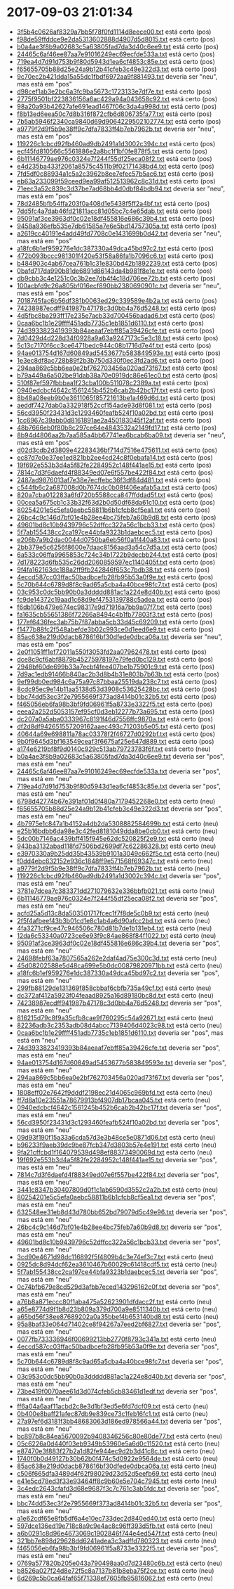 # 2017-09-03 21:01:34 
- <a href="https://github.com/jordaos/Analyzing-Hadoop-feelings/tree/master/raw-data/2_release_hadoop_classified_manual/pos/3f5b4c0626af8329a7bb5f78f0fd1114d8eece00.txt">3f5b4c0626af8329a7bb5f78f0fd1114d8eece00.txt</a> está certo (pos)
- <a href="https://github.com/jordaos/Analyzing-Hadoop-feelings/tree/master/raw-data/2_release_hadoop_classified_manual/pos/f98de59ffddce9e2da5313602888d4907d5d8015.txt">f98de59ffddce9e2da5313602888d4907d5d8015.txt</a> está certo (pos)
- <a href="https://github.com/jordaos/Analyzing-Hadoop-feelings/tree/master/raw-data/2_release_hadoop_classified_manual/pos/b0a4ae3f8b9a02683c5a63805fad7da3d40c6ee9.txt">b0a4ae3f8b9a02683c5a63805fad7da3d40c6ee9.txt</a> está certo (pos)
- <a href="https://github.com/jordaos/Analyzing-Hadoop-feelings/tree/master/raw-data/2_release_hadoop_classified_manual/pos/24465c6af46ee87aa7e91016249ec69ecfde533a.txt">24465c6af46ee87aa7e91016249ec69ecfde533a.txt</a> está certo (pos)
- <a href="https://github.com/jordaos/Analyzing-Hadoop-feelings/tree/master/raw-data/2_release_hadoop_classified_manual/pos/719ea4d7d91d753b9f80d5943d1ea6cf4853c85e.txt">719ea4d7d91d753b9f80d5943d1ea6cf4853c85e.txt</a> está certo (pos)
- <a href="https://github.com/jordaos/Analyzing-Hadoop-feelings/tree/master/raw-data/2_release_hadoop_classified_manual/pos/f65655705b88d25e24a9b12b41cfeb3c49e322d3.txt">f65655705b88d25e24a9b12b41cfeb3c49e322d3.txt</a> está certo (pos)
- <a href="https://github.com/jordaos/Analyzing-Hadoop-feelings/tree/master/raw-data/2_release_hadoop_classified_manual/neu/9c70ec2b421dda15a55dc1fbdf6972aa9f881493.txt">9c70ec2b421dda15a55dc1fbdf6972aa9f881493.txt</a> deveria ser "neu", mas está em "pos" 
- <a href="https://github.com/jordaos/Analyzing-Hadoop-feelings/tree/master/raw-data/2_release_hadoop_classified_manual/pos/d98cef1ab3e2bc6a3fc9ba5673c1723133e7df7e.txt">d98cef1ab3e2bc6a3fc9ba5673c1723133e7df7e.txt</a> está certo (pos)
- <a href="https://github.com/jordaos/Analyzing-Hadoop-feelings/tree/master/raw-data/2_release_hadoop_classified_manual/pos/2775f9501bf223836156a6ac429a94a043658c92.txt">2775f9501bf223836156a6ac429a94a043658c92.txt</a> está certo (pos)
- <a href="https://github.com/jordaos/Analyzing-Hadoop-feelings/tree/master/raw-data/2_release_hadoop_classified_manual/pos/98a20a93b42627afe691ead1467f06c3da4a998d.txt">98a20a93b42627afe691ead1467f06c3da4a998d.txt</a> está certo (pos)
- <a href="https://github.com/jordaos/Analyzing-Hadoop-feelings/tree/master/raw-data/2_release_hadoop_classified_manual/pos/f8b13ed6eea50c7d8b316f872cfb6d806735fa77.txt">f8b13ed6eea50c7d8b316f872cfb6d806735fa77.txt</a> está certo (pos)
- <a href="https://github.com/jordaos/Analyzing-Hadoop-feelings/tree/master/raw-data/2_release_hadoop_classified_manual/pos/7b5ab5946f2340ca9840d69d9064229502102774.txt">7b5ab5946f2340ca9840d69d9064229502102774.txt</a> está certo (pos)
- <a href="https://github.com/jordaos/Analyzing-Hadoop-feelings/tree/master/raw-data/2_release_hadoop_classified_manual/neu/a9779f2d9f5b9e38ff9c7dfa7833ff4b7eb7962b.txt">a9779f2d9f5b9e38ff9c7dfa7833ff4b7eb7962b.txt</a> deveria ser "neu", mas está em "pos" 
- <a href="https://github.com/jordaos/Analyzing-Hadoop-feelings/tree/master/raw-data/2_release_hadoop_classified_manual/pos/119226c1cbcd92fb460ad9db2491a1d3002c394c.txt">119226c1cbcd92fb460ad9db2491a1d3002c394c.txt</a> está certo (pos)
- <a href="https://github.com/jordaos/Analyzing-Hadoop-feelings/tree/master/raw-data/2_release_hadoop_classified_manual/pos/ecf45fd810566c5561886e2a8bc1f1bf0fe878f5.txt">ecf45fd810566c5561886e2a8bc1f1bf0fe878f5.txt</a> está certo (pos)
- <a href="https://github.com/jordaos/Analyzing-Hadoop-feelings/tree/master/raw-data/2_release_hadoop_classified_manual/pos/6b11146779ae976c0324e7f244f55df25eca08f2.txt">6b11146779ae976c0324e7f244f55df25eca08f2.txt</a> está certo (pos)
- <a href="https://github.com/jordaos/Analyzing-Hadoop-feelings/tree/master/raw-data/2_release_hadoop_classified_manual/pos/e4d235ba433f2061a8575c4511b9f02171438bd4.txt">e4d235ba433f2061a8575c4511b9f02171438bd4.txt</a> está certo (pos)
- <a href="https://github.com/jordaos/Analyzing-Hadoop-feelings/tree/master/raw-data/2_release_hadoop_classified_manual/pos/7fd5df0c88934a1c5a2c3962b8ee7efec57b5ac6.txt">7fd5df0c88934a1c5a2c3962b8ee7efec57b5ac6.txt</a> está certo (pos)
- <a href="https://github.com/jordaos/Analyzing-Hadoop-feelings/tree/master/raw-data/2_release_hadoop_classified_manual/pos/eb63a233099f59ceed9ea99af512513962c8c31d.txt">eb63a233099f59ceed9ea99af512513962c8c31d.txt</a> está certo (pos)
- <a href="https://github.com/jordaos/Analyzing-Hadoop-feelings/tree/master/raw-data/2_release_hadoop_classified_manual/neu/71eec3a52c839c3d37be7ad68bb4d0dbf84bdb94.txt">71eec3a52c839c3d37be7ad68bb4d0dbf84bdb94.txt</a> deveria ser "neu", mas está em "pos" 
- <a href="https://github.com/jordaos/Analyzing-Hadoop-feelings/tree/master/raw-data/2_release_hadoop_classified_manual/pos/78d2485bfb54ffa203f0a408d1e5438f5ff2a4bf.txt">78d2485bfb54ffa203f0a408d1e5438f5ff2a4bf.txt</a> está certo (pos)
- <a href="https://github.com/jordaos/Analyzing-Hadoop-feelings/tree/master/raw-data/2_release_hadoop_classified_manual/pos/7dd5fc4a7dab46fd21811acc81d05bc7c4e65dab.txt">7dd5fc4a7dab46fd21811acc81d05bc7c4e65dab.txt</a> está certo (pos)
- <a href="https://github.com/jordaos/Analyzing-Hadoop-feelings/tree/master/raw-data/2_release_hadoop_classified_manual/pos/95091af3ce3963df0c02e18df455816e686c39b4.txt">95091af3ce3963df0c02e18df455816e686c39b4.txt</a> está certo (pos)
- <a href="https://github.com/jordaos/Analyzing-Hadoop-feelings/tree/master/raw-data/2_release_hadoop_classified_manual/pos/9458a936efb535e7db61585a7e6e5bd14757305a.txt">9458a936efb535e7db61585a7e6e5bd14757305a.txt</a> está certo (pos)
- <a href="https://github.com/jordaos/Analyzing-Hadoop-feelings/tree/master/raw-data/2_release_hadoop_classified_manual/neu/a2619cc40191e4add49fd7708c0e1431699b0d42.txt">a2619cc40191e4add49fd7708c0e1431699b0d42.txt</a> deveria ser "neu", mas está em "pos" 
- <a href="https://github.com/jordaos/Analyzing-Hadoop-feelings/tree/master/raw-data/2_release_hadoop_classified_manual/pos/a18fc6b1ef959276e1dc387330a49dca45bd97c2.txt">a18fc6b1ef959276e1dc387330a49dca45bd97c2.txt</a> está certo (pos)
- <a href="https://github.com/jordaos/Analyzing-Hadoop-feelings/tree/master/raw-data/2_release_hadoop_classified_manual/pos/472b093bccc981301f420e53f58a86fa1b7096c6.txt">472b093bccc981301f420e53f58a86fa1b7096c6.txt</a> está certo (pos)
- <a href="https://github.com/jordaos/Analyzing-Hadoop-feelings/tree/master/raw-data/2_release_hadoop_classified_manual/pos/b484903c4ab67cea761b1c31e830bd42b1892239.txt">b484903c4ab67cea761b1c31e830bd42b1892239.txt</a> está certo (pos)
- <a href="https://github.com/jordaos/Analyzing-Hadoop-feelings/tree/master/raw-data/2_release_hadoop_classified_manual/pos/0bafd717da990b81de6891d86143da4b981f8e1e.txt">0bafd717da990b81de6891d86143da4b981f8e1e.txt</a> está certo (pos)
- <a href="https://github.com/jordaos/Analyzing-Hadoop-feelings/tree/master/raw-data/2_release_hadoop_classified_manual/pos/db9cbb3c4e1251c0c3b2ee7db4f4c18d706ee72b.txt">db9cbb3c4e1251c0c3b2ee7db4f4c18d706ee72b.txt</a> está certo (pos)
- <a href="https://github.com/jordaos/Analyzing-Hadoop-feelings/tree/master/raw-data/2_release_hadoop_classified_manual/neu/100acbfd9c26a805bf016ecf890bb2380690901c.txt">100acbfd9c26a805bf016ecf890bb2380690901c.txt</a> deveria ser "neu", mas está em "pos" 
- <a href="https://github.com/jordaos/Analyzing-Hadoop-feelings/tree/master/raw-data/2_release_hadoop_classified_manual/pos/7018745fac6b56df381b0063ed29c339589e4b2a.txt">7018745fac6b56df381b0063ed29c339589e4b2a.txt</a> está certo (pos)
- <a href="https://github.com/jordaos/Analyzing-Hadoop-feelings/tree/master/raw-data/2_release_hadoop_classified_manual/pos/74238987ecdff941987b47178c3d0bb4a76d5248.txt">74238987ecdff941987b47178c3d0bb4a76d5248.txt</a> está certo (pos)
- <a href="https://github.com/jordaos/Analyzing-Hadoop-feelings/tree/master/raw-data/2_release_hadoop_classified_manual/pos/4d5fbc8ba293ff17e235e7acb33d700456badad6.txt">4d5fbc8ba293ff17e235e7acb33d700456badad6.txt</a> está certo (pos)
- <a href="https://github.com/jordaos/Analyzing-Hadoop-feelings/tree/master/raw-data/2_release_hadoop_classified_manual/pos/0caa6bc1b1e29ffff451adb7735c1eb1851d6110.txt">0caa6bc1b1e29ffff451adb7735c1eb1851d6110.txt</a> está certo (pos)
- <a href="https://github.com/jordaos/Analyzing-Hadoop-feelings/tree/master/raw-data/2_release_hadoop_classified_manual/pos/74d3933823419393b84aeaaf7ebff85a39426cfe.txt">74d3933823419393b84aeaaf7ebff85a39426cfe.txt</a> está certo (pos)
- <a href="https://github.com/jordaos/Analyzing-Hadoop-feelings/tree/master/raw-data/2_release_hadoop_classified_manual/pos/7d0429d4d228d34f0928a9a63a9247173c5e3c18.txt">7d0429d4d228d34f0928a9a63a9247173c5e3c18.txt</a> está certo (pos)
- <a href="https://github.com/jordaos/Analyzing-Hadoop-feelings/tree/master/raw-data/2_release_hadoop_classified_manual/pos/5c13c7170f6cc3ce6471bedc944c08b1716d7e4f.txt">5c13c7170f6cc3ce6471bedc944c08b1716d7e4f.txt</a> está certo (pos)
- <a href="https://github.com/jordaos/Analyzing-Hadoop-feelings/tree/master/raw-data/2_release_hadoop_classified_manual/pos/94ae013754d167d60849ad5453677b583849593e.txt">94ae013754d167d60849ad5453677b583849593e.txt</a> está certo (pos)
- <a href="https://github.com/jordaos/Analyzing-Hadoop-feelings/tree/master/raw-data/2_release_hadoop_classified_manual/pos/1e3ec8df8ac728b89f2b3b750d330f0ec3fd2ad6.txt">1e3ec8df8ac728b89f2b3b750d330f0ec3fd2ad6.txt</a> está certo (pos)
- <a href="https://github.com/jordaos/Analyzing-Hadoop-feelings/tree/master/raw-data/2_release_hadoop_classified_manual/pos/294aa869c5bb6ea0e2bf762703456a020ad73f67.txt">294aa869c5bb6ea0e2bf762703456a020ad73f67.txt</a> está certo (pos)
- <a href="https://github.com/jordaos/Analyzing-Hadoop-feelings/tree/master/raw-data/2_release_hadoop_classified_manual/pos/b79a449a6a502be91dab38a70e0919dc86e61ec0.txt">b79a449a6a502be91dab38a70e0919dc86e61ec0.txt</a> está certo (pos)
- <a href="https://github.com/jordaos/Analyzing-Hadoop-feelings/tree/master/raw-data/2_release_hadoop_classified_manual/pos/510f87ef597fbbbaa1f23cba100b511078c2389a.txt">510f87ef597fbbbaa1f23cba100b511078c2389a.txt</a> está certo (pos)
- <a href="https://github.com/jordaos/Analyzing-Hadoop-feelings/tree/master/raw-data/2_release_hadoop_classified_manual/pos/0940edcbcf4642c1561245b452b6cab2b42bc17f.txt">0940edcbcf4642c1561245b452b6cab2b42bc17f.txt</a> está certo (pos)
- <a href="https://github.com/jordaos/Analyzing-Hadoop-feelings/tree/master/raw-data/2_release_hadoop_classified_manual/pos/8b48a08eeb9b0e3611065f85721613be1a469d6d.txt">8b48a08eeb9b0e3611065f85721613be1a469d6d.txt</a> está certo (pos)
- <a href="https://github.com/jordaos/Analyzing-Hadoop-feelings/tree/master/raw-data/2_release_hadoop_classified_manual/pos/aeddf7427dab0a332918f52ccf154ade93d8f081.txt">aeddf7427dab0a332918f52ccf154ade93d8f081.txt</a> está certo (pos)
- <a href="https://github.com/jordaos/Analyzing-Hadoop-feelings/tree/master/raw-data/2_release_hadoop_classified_manual/pos/56cd3950f23431d3c1293460feafb524f10a02bd.txt">56cd3950f23431d3c1293460feafb524f10a02bd.txt</a> está certo (pos)
- <a href="https://github.com/jordaos/Analyzing-Hadoop-feelings/tree/master/raw-data/2_release_hadoop_classified_manual/pos/1cc6967c39abb0d8161891ae2a450183045f12af.txt">1cc6967c39abb0d8161891ae2a450183045f12af.txt</a> está certo (pos)
- <a href="https://github.com/jordaos/Analyzing-Hadoop-feelings/tree/master/raw-data/2_release_hadoop_classified_manual/pos/48b7666eb0f80b8c297ce64e4843532a2149fd17.txt">48b7666eb0f80b8c297ce64e4843532a2149fd17.txt</a> está certo (pos)
- <a href="https://github.com/jordaos/Analyzing-Hadoop-feelings/tree/master/raw-data/2_release_hadoop_classified_manual/neu/8b94d4806aa2b7aa585a4bb67741ea6bcab6ba09.txt">8b94d4806aa2b7aa585a4bb67741ea6bcab6ba09.txt</a> deveria ser "neu", mas está em "pos" 
- <a href="https://github.com/jordaos/Analyzing-Hadoop-feelings/tree/master/raw-data/2_release_hadoop_classified_manual/pos/d02d3cdb2d3809e42283436bf714d7516e475611.txt">d02d3cdb2d3809e42283436bf714d7516e475611.txt</a> está certo (pos)
- <a href="https://github.com/jordaos/Analyzing-Hadoop-feelings/tree/master/raw-data/2_release_hadoop_classified_manual/pos/ec87d7e0e37ee1ed821bb2ee4cd24c8f0ebafa14.txt">ec87d7e0e37ee1ed821bb2ee4cd24c8f0ebafa14.txt</a> está certo (pos)
- <a href="https://github.com/jordaos/Analyzing-Hadoop-feelings/tree/master/raw-data/2_release_hadoop_classified_manual/pos/19f692e553b3d4a5f82fe2284952c148f441ae15.txt">19f692e553b3d4a5f82fe2284952c148f441ae15.txt</a> está certo (pos)
- <a href="https://github.com/jordaos/Analyzing-Hadoop-feelings/tree/master/raw-data/2_release_hadoop_classified_manual/pos/7814c7d3f6daefd4f88349ed07e6f557be422f84.txt">7814c7d3f6daefd4f88349ed07e6f557be422f84.txt</a> está certo (pos)
- <a href="https://github.com/jordaos/Analyzing-Hadoop-feelings/tree/master/raw-data/2_release_hadoop_classified_manual/pos/2487ad9876013af7e38e7ecffebc36f3df84d481.txt">2487ad9876013af7e38e7ecffebc36f3df84d481.txt</a> está certo (pos)
- <a href="https://github.com/jordaos/Analyzing-Hadoop-feelings/tree/master/raw-data/2_release_hadoop_classified_manual/pos/c544fb6c2a687008d0b7674dc0b08f406eafab5a.txt">c544fb6c2a687008d0b7674dc0b08f406eafab5a.txt</a> está certo (pos)
- <a href="https://github.com/jordaos/Analyzing-Hadoop-feelings/tree/master/raw-data/2_release_hadoop_classified_manual/pos/820a7cba012283a6fd720b5588cca847ffddad5f.txt">820a7cba012283a6fd720b5588cca847ffddad5f.txt</a> está certo (pos)
- <a href="https://github.com/jordaos/Analyzing-Hadoop-feelings/tree/master/raw-data/2_release_hadoop_classified_manual/pos/00cea5a675cb1c33b32f63d2b0d50df68da61c10.txt">00cea5a675cb1c33b32f63d2b0d50df68da61c10.txt</a> está certo (pos)
- <a href="https://github.com/jordaos/Analyzing-Hadoop-feelings/tree/master/raw-data/2_release_hadoop_classified_manual/pos/80254201e5c5efa0aebc58811b6b1cfcb8cf5ea1.txt">80254201e5c5efa0aebc58811b6b1cfcb8cf5ea1.txt</a> está certo (pos)
- <a href="https://github.com/jordaos/Analyzing-Hadoop-feelings/tree/master/raw-data/2_release_hadoop_classified_manual/pos/26bc4c9c146d7bf01e4b28ee4bc75feb7a60b9d8.txt">26bc4c9c146d7bf01e4b28ee4bc75feb7a60b9d8.txt</a> está certo (pos)
- <a href="https://github.com/jordaos/Analyzing-Hadoop-feelings/tree/master/raw-data/2_release_hadoop_classified_manual/pos/49601bd8c10b9439796c52dffcc322a56c1bcb33.txt">49601bd8c10b9439796c52dffcc322a56c1bcb33.txt</a> está certo (pos)
- <a href="https://github.com/jordaos/Analyzing-Hadoop-feelings/tree/master/raw-data/2_release_hadoop_classified_manual/pos/5f7ab155438cc2ca197ce44bfa9323b1daebcec5.txt">5f7ab155438cc2ca197ce44bfa9323b1daebcec5.txt</a> está certo (pos)
- <a href="https://github.com/jordaos/Analyzing-Hadoop-feelings/tree/master/raw-data/2_release_hadoop_classified_manual/pos/e206b7a9b2dac0044d0750ba6eb56f0a1f440a83.txt">e206b7a9b2dac0044d0750ba6eb56f0a1f440a83.txt</a> está certo (pos)
- <a href="https://github.com/jordaos/Analyzing-Hadoop-feelings/tree/master/raw-data/2_release_hadoop_classified_manual/pos/2bb379e5c6256f8600e7daac8156aad3a54c7d5a.txt">2bb379e5c6256f8600e7daac8156aad3a54c7d5a.txt</a> está certo (pos)
- <a href="https://github.com/jordaos/Analyzing-Hadoop-feelings/tree/master/raw-data/2_release_hadoop_classified_manual/pos/6a533c06ffa9965853c724c34b1722b9decbb244.txt">6a533c06ffa9965853c724c34b1722b9decbb244.txt</a> está certo (pos)
- <a href="https://github.com/jordaos/Analyzing-Hadoop-feelings/tree/master/raw-data/2_release_hadoop_classified_manual/pos/7d178223d6fb535c26dd2060859597ec1140405f.txt">7d178223d6fb535c26dd2060859597ec1140405f.txt</a> está certo (pos)
- <a href="https://github.com/jordaos/Analyzing-Hadoop-feelings/tree/master/raw-data/2_release_hadoop_classified_manual/pos/9f4fa162163dc188a2ff9fb242846f653c7bdb38.txt">9f4fa162163dc188a2ff9fb242846f653c7bdb38.txt</a> está certo (pos)
- <a href="https://github.com/jordaos/Analyzing-Hadoop-feelings/tree/master/raw-data/2_release_hadoop_classified_manual/pos/4eccd587cc03ffac50badbcefb28fb95b53a0f9e.txt">4eccd587cc03ffac50badbcefb28fb95b53a0f9e.txt</a> está certo (pos)
- <a href="https://github.com/jordaos/Analyzing-Hadoop-feelings/tree/master/raw-data/2_release_hadoop_classified_manual/pos/5c70b644c6789d8f8c9ad65a5cba4a40bce98fc7.txt">5c70b644c6789d8f8c9ad65a5cba4a40bce98fc7.txt</a> está certo (pos)
- <a href="https://github.com/jordaos/Analyzing-Hadoop-feelings/tree/master/raw-data/2_release_hadoop_classified_manual/pos/03c953c0dc5bb90b0a3ddddd881ac1a224e8d40b.txt">03c953c0dc5bb90b0a3ddddd881ac1a224e8d40b.txt</a> está certo (pos)
- <a href="https://github.com/jordaos/Analyzing-Hadoop-feelings/tree/master/raw-data/2_release_hadoop_classified_manual/pos/fc9de14372c19aad1c68d9ef4753139788c5adea.txt">fc9de14372c19aad1c68d9ef4753139788c5adea.txt</a> está certo (pos)
- <a href="https://github.com/jordaos/Analyzing-Hadoop-feelings/tree/master/raw-data/2_release_hadoop_classified_manual/pos/f6db106b479e674ec98317e9d71916a7bb9a07f7.txt">f6db106b479e674ec98317e9d71916a7bb9a07f7.txt</a> está certo (pos)
- <a href="https://github.com/jordaos/Analyzing-Hadoop-feelings/tree/master/raw-data/2_release_hadoop_classified_manual/pos/fa1635cb55651386f72266a8494c4b1fb77803f3.txt">fa1635cb55651386f72266a8494c4b1fb77803f3.txt</a> está certo (pos)
- <a href="https://github.com/jordaos/Analyzing-Hadoop-feelings/tree/master/raw-data/2_release_hadoop_classified_manual/pos/177ef6436fec3ab75b7f87abba5cb33d45c69209.txt">177ef6436fec3ab75b7f87abba5cb33d45c69209.txt</a> está certo (pos)
- <a href="https://github.com/jordaos/Analyzing-Hadoop-feelings/tree/master/raw-data/2_release_hadoop_classified_manual/pos/f1477b88fc2f548abefde3b02c993ce0d1eed6e9.txt">f1477b88fc2f548abefde3b02c993ce0d1eed6e9.txt</a> está certo (pos)
- <a href="https://github.com/jordaos/Analyzing-Hadoop-feelings/tree/master/raw-data/2_release_hadoop_classified_manual/neu/85ac638e219d0dacb878616bf30dfede0dbca06a.txt">85ac638e219d0dacb878616bf30dfede0dbca06a.txt</a> deveria ser "neu", mas está em "pos" 
- <a href="https://github.com/jordaos/Analyzing-Hadoop-feelings/tree/master/raw-data/2_release_hadoop_classified_manual/pos/2e0f1051ff1ef72011a550f3053fd2aa07962478.txt">2e0f1051ff1ef72011a550f3053fd2aa07962478.txt</a> está certo (pos)
- <a href="https://github.com/jordaos/Analyzing-Hadoop-feelings/tree/master/raw-data/2_release_hadoop_classified_manual/pos/dce8c9cf6abf8879b45275978197e79fed0bc129.txt">dce8c9cf6abf8879b45275978197e79fed0bc129.txt</a> está certo (pos)
- <a href="https://github.com/jordaos/Analyzing-Hadoop-feelings/tree/master/raw-data/2_release_hadoop_classified_manual/pos/2948bf60de699b33a7ecbf4fee407be1b75901c9.txt">2948bf60de699b33a7ecbf4fee407be1b75901c9.txt</a> está certo (pos)
- <a href="https://github.com/jordaos/Analyzing-Hadoop-feelings/tree/master/raw-data/2_release_hadoop_classified_manual/pos/7d9ac1edb91466b840ac2b3d8b4b31e803b7b63b.txt">7d9ac1edb91466b840ac2b3d8b4b31e803b7b63b.txt</a> está certo (pos)
- <a href="https://github.com/jordaos/Analyzing-Hadoop-feelings/tree/master/raw-data/2_release_hadoop_classified_manual/pos/9ef99db0ed984c6a75a97c87bbaa25519da238c7.txt">9ef99db0ed984c6a75a97c87bbaa25519da238c7.txt</a> está certo (pos)
- <a href="https://github.com/jordaos/Analyzing-Hadoop-feelings/tree/master/raw-data/2_release_hadoop_classified_manual/pos/8cdc95ec9e14b11aa5138d53d3908c53625428bc.txt">8cdc95ec9e14b11aa5138d53d3908c53625428bc.txt</a> está certo (pos)
- <a href="https://github.com/jordaos/Analyzing-Hadoop-feelings/tree/master/raw-data/2_release_hadoop_classified_manual/pos/bbc74dd53ec3f2e7955669f373ad8414b01c32b5.txt">bbc74dd53ec3f2e7955669f373ad8414b01c32b5.txt</a> está certo (pos)
- <a href="https://github.com/jordaos/Analyzing-Hadoop-feelings/tree/master/raw-data/2_release_hadoop_classified_manual/pos/f465056eb6fa98b3bf9fd06961f5a8733e3322f5.txt">f465056eb6fa98b3bf9fd06961f5a8733e3322f5.txt</a> está certo (pos)
- <a href="https://github.com/jordaos/Analyzing-Hadoop-feelings/tree/master/raw-data/2_release_hadoop_classified_manual/pos/eeea2a252d5053157ef95cf0d3eb12277b73a695.txt">eeea2a252d5053157ef95cf0d3eb12277b73a695.txt</a> está certo (pos)
- <a href="https://github.com/jordaos/Analyzing-Hadoop-feelings/tree/master/raw-data/2_release_hadoop_classified_manual/pos/dc207a0a5aba0333967c8191f46d7556ffc9870a.txt">dc207a0a5aba0333967c8191f46d7556ffc9870a.txt</a> está certo (pos)
- <a href="https://github.com/jordaos/Analyzing-Hadoop-feelings/tree/master/raw-data/2_release_hadoop_classified_manual/pos/df2d8df942651557209162aaec493c71203b5e05.txt">df2d8df942651557209162aaec493c71203b5e05.txt</a> está certo (pos)
- <a href="https://github.com/jordaos/Analyzing-Hadoop-feelings/tree/master/raw-data/2_release_hadoop_classified_manual/pos/40644a69e698811a78ac03378f2f46727d0292bf.txt">40644a69e698811a78ac03378f2f46727d0292bf.txt</a> está certo (pos)
- <a href="https://github.com/jordaos/Analyzing-Hadoop-feelings/tree/master/raw-data/2_release_hadoop_classified_manual/pos/9b0f9645d3bf163549ceaf3f6675af25e647d889.txt">9b0f9645d3bf163549ceaf3f6675af25e647d889.txt</a> está certo (pos)
- <a href="https://github.com/jordaos/Analyzing-Hadoop-feelings/tree/master/raw-data/2_release_hadoop_classified_manual/neu/a174e6219bf8f9d0140c929c513ab79723783f6f.txt">a174e6219bf8f9d0140c929c513ab79723783f6f.txt</a> está certo (neu)
- <a href="https://github.com/jordaos/Analyzing-Hadoop-feelings/tree/master/raw-data/2_release_hadoop_classified_manual/pos/b0a4ae3f8b9a02683c5a63805fad7da3d40c6ee9.txt">b0a4ae3f8b9a02683c5a63805fad7da3d40c6ee9.txt</a> deveria ser "pos", mas está em "neu" 
- <a href="https://github.com/jordaos/Analyzing-Hadoop-feelings/tree/master/raw-data/2_release_hadoop_classified_manual/pos/24465c6af46ee87aa7e91016249ec69ecfde533a.txt">24465c6af46ee87aa7e91016249ec69ecfde533a.txt</a> deveria ser "pos", mas está em "neu" 
- <a href="https://github.com/jordaos/Analyzing-Hadoop-feelings/tree/master/raw-data/2_release_hadoop_classified_manual/pos/719ea4d7d91d753b9f80d5943d1ea6cf4853c85e.txt">719ea4d7d91d753b9f80d5943d1ea6cf4853c85e.txt</a> deveria ser "pos", mas está em "neu" 
- <a href="https://github.com/jordaos/Analyzing-Hadoop-feelings/tree/master/raw-data/2_release_hadoop_classified_manual/neu/6798d42774b67e391af01d0f480a7179452268e0.txt">6798d42774b67e391af01d0f480a7179452268e0.txt</a> está certo (neu)
- <a href="https://github.com/jordaos/Analyzing-Hadoop-feelings/tree/master/raw-data/2_release_hadoop_classified_manual/pos/f65655705b88d25e24a9b12b41cfeb3c49e322d3.txt">f65655705b88d25e24a9b12b41cfeb3c49e322d3.txt</a> deveria ser "pos", mas está em "neu" 
- <a href="https://github.com/jordaos/Analyzing-Hadoop-feelings/tree/master/raw-data/2_release_hadoop_classified_manual/neu/4b7975e1c847a1b4152a4db2da5308882584699b.txt">4b7975e1c847a1b4152a4db2da5308882584699b.txt</a> está certo (neu)
- <a href="https://github.com/jordaos/Analyzing-Hadoop-feelings/tree/master/raw-data/2_release_hadoop_classified_manual/neu/e25b16bdbb6da98e3c42fed8181049dda8be0cb0.txt">e25b16bdbb6da98e3c42fed8181049dda8be0cb0.txt</a> está certo (neu)
- <a href="https://github.com/jordaos/Analyzing-Hadoop-feelings/tree/master/raw-data/2_release_hadoop_classified_manual/neu/5dc00b7146ac439bff415f945e62dc520825f2e9.txt">5dc00b7146ac439bff415f945e62dc520825f2e9.txt</a> está certo (neu)
- <a href="https://github.com/jordaos/Analyzing-Hadoop-feelings/tree/master/raw-data/2_release_hadoop_classified_manual/neu/943ba3132abad118fd7506bd2699df7c62286328.txt">943ba3132abad118fd7506bd2699df7c62286328.txt</a> está certo (neu)
- <a href="https://github.com/jordaos/Analyzing-Hadoop-feelings/tree/master/raw-data/2_release_hadoop_classified_manual/neu/e3970330a9b25dd35b43539b9101a3049c662f5c.txt">e3970330a9b25dd35b43539b9101a3049c662f5c.txt</a> está certo (neu)
- <a href="https://github.com/jordaos/Analyzing-Hadoop-feelings/tree/master/raw-data/2_release_hadoop_classified_manual/neu/f0dd4ebc632152e936c1848ff9e571568f69347c.txt">f0dd4ebc632152e936c1848ff9e571568f69347c.txt</a> está certo (neu)
- <a href="https://github.com/jordaos/Analyzing-Hadoop-feelings/tree/master/raw-data/2_release_hadoop_classified_manual/neu/a9779f2d9f5b9e38ff9c7dfa7833ff4b7eb7962b.txt">a9779f2d9f5b9e38ff9c7dfa7833ff4b7eb7962b.txt</a> está certo (neu)
- <a href="https://github.com/jordaos/Analyzing-Hadoop-feelings/tree/master/raw-data/2_release_hadoop_classified_manual/pos/119226c1cbcd92fb460ad9db2491a1d3002c394c.txt">119226c1cbcd92fb460ad9db2491a1d3002c394c.txt</a> deveria ser "pos", mas está em "neu" 
- <a href="https://github.com/jordaos/Analyzing-Hadoop-feelings/tree/master/raw-data/2_release_hadoop_classified_manual/neu/3781e7dcea7c383371dd271079632e336bbfb021.txt">3781e7dcea7c383371dd271079632e336bbfb021.txt</a> está certo (neu)
- <a href="https://github.com/jordaos/Analyzing-Hadoop-feelings/tree/master/raw-data/2_release_hadoop_classified_manual/pos/6b11146779ae976c0324e7f244f55df25eca08f2.txt">6b11146779ae976c0324e7f244f55df25eca08f2.txt</a> deveria ser "pos", mas está em "neu" 
- <a href="https://github.com/jordaos/Analyzing-Hadoop-feelings/tree/master/raw-data/2_release_hadoop_classified_manual/neu/acfd25a5d13c8da503501717fcec1f7f8de5c0b9.txt">acfd25a5d13c8da503501717fcec1f7f8de5c0b9.txt</a> está certo (neu)
- <a href="https://github.com/jordaos/Analyzing-Hadoop-feelings/tree/master/raw-data/2_release_hadoop_classified_manual/neu/2f5f4afbeef43b3b01cd1e8c1ab4a6d90afcc2bd.txt">2f5f4afbeef43b3b01cd1e8c1ab4a6d90afcc2bd.txt</a> está certo (neu)
- <a href="https://github.com/jordaos/Analyzing-Hadoop-feelings/tree/master/raw-data/2_release_hadoop_classified_manual/neu/4fa3271cf9ce47c946506c780d81b7de1b131eb4.txt">4fa3271cf9ce47c946506c780d81b7de1b131eb4.txt</a> está certo (neu)
- <a href="https://github.com/jordaos/Analyzing-Hadoop-feelings/tree/master/raw-data/2_release_hadoop_classified_manual/neu/12da6c53340a0723ce6e93f9c84ae868f84f1022.txt">12da6c53340a0723ce6e93f9c84ae868f84f1022.txt</a> está certo (neu)
- <a href="https://github.com/jordaos/Analyzing-Hadoop-feelings/tree/master/raw-data/2_release_hadoop_classified_manual/pos/95091af3ce3963df0c02e18df455816e686c39b4.txt">95091af3ce3963df0c02e18df455816e686c39b4.txt</a> deveria ser "pos", mas está em "neu" 
- <a href="https://github.com/jordaos/Analyzing-Hadoop-feelings/tree/master/raw-data/2_release_hadoop_classified_manual/neu/24698febf63a7807565a262e2daf4ad75e300c3d.txt">24698febf63a7807565a262e2daf4ad75e300c3d.txt</a> está certo (neu)
- <a href="https://github.com/jordaos/Analyzing-Hadoop-feelings/tree/master/raw-data/2_release_hadoop_classified_manual/neu/45d08202588e5d48ca699e5b0dc00879820971bb.txt">45d08202588e5d48ca699e5b0dc00879820971bb.txt</a> está certo (neu)
- <a href="https://github.com/jordaos/Analyzing-Hadoop-feelings/tree/master/raw-data/2_release_hadoop_classified_manual/pos/a18fc6b1ef959276e1dc387330a49dca45bd97c2.txt">a18fc6b1ef959276e1dc387330a49dca45bd97c2.txt</a> deveria ser "pos", mas está em "neu" 
- <a href="https://github.com/jordaos/Analyzing-Hadoop-feelings/tree/master/raw-data/2_release_hadoop_classified_manual/neu/299fb88129de131369f858cbbaf6cbfb735a49cf.txt">299fb88129de131369f858cbbaf6cbfb735a49cf.txt</a> está certo (neu)
- <a href="https://github.com/jordaos/Analyzing-Hadoop-feelings/tree/master/raw-data/2_release_hadoop_classified_manual/neu/dc372af412a5923f04feaad8925a16d89180bc8d.txt">dc372af412a5923f04feaad8925a16d89180bc8d.txt</a> está certo (neu)
- <a href="https://github.com/jordaos/Analyzing-Hadoop-feelings/tree/master/raw-data/2_release_hadoop_classified_manual/pos/74238987ecdff941987b47178c3d0bb4a76d5248.txt">74238987ecdff941987b47178c3d0bb4a76d5248.txt</a> deveria ser "pos", mas está em "neu" 
- <a href="https://github.com/jordaos/Analyzing-Hadoop-feelings/tree/master/raw-data/2_release_hadoop_classified_manual/neu/816215d79c8f9a35cfb8cae9f760295c54a92671.txt">816215d79c8f9a35cfb8cae9f760295c54a92671.txt</a> está certo (neu)
- <a href="https://github.com/jordaos/Analyzing-Hadoop-feelings/tree/master/raw-data/2_release_hadoop_classified_manual/neu/82236adb3c2353adb08d4abcc7139406d4023c98.txt">82236adb3c2353adb08d4abcc7139406d4023c98.txt</a> está certo (neu)
- <a href="https://github.com/jordaos/Analyzing-Hadoop-feelings/tree/master/raw-data/2_release_hadoop_classified_manual/pos/0caa6bc1b1e29ffff451adb7735c1eb1851d6110.txt">0caa6bc1b1e29ffff451adb7735c1eb1851d6110.txt</a> deveria ser "pos", mas está em "neu" 
- <a href="https://github.com/jordaos/Analyzing-Hadoop-feelings/tree/master/raw-data/2_release_hadoop_classified_manual/pos/74d3933823419393b84aeaaf7ebff85a39426cfe.txt">74d3933823419393b84aeaaf7ebff85a39426cfe.txt</a> deveria ser "pos", mas está em "neu" 
- <a href="https://github.com/jordaos/Analyzing-Hadoop-feelings/tree/master/raw-data/2_release_hadoop_classified_manual/pos/94ae013754d167d60849ad5453677b583849593e.txt">94ae013754d167d60849ad5453677b583849593e.txt</a> deveria ser "pos", mas está em "neu" 
- <a href="https://github.com/jordaos/Analyzing-Hadoop-feelings/tree/master/raw-data/2_release_hadoop_classified_manual/pos/294aa869c5bb6ea0e2bf762703456a020ad73f67.txt">294aa869c5bb6ea0e2bf762703456a020ad73f67.txt</a> deveria ser "pos", mas está em "neu" 
- <a href="https://github.com/jordaos/Analyzing-Hadoop-feelings/tree/master/raw-data/2_release_hadoop_classified_manual/neu/1808eff02e7642f9dddf2198ec21d4065c969bfd.txt">1808eff02e7642f9dddf2198ec21d4065c969bfd.txt</a> está certo (neu)
- <a href="https://github.com/jordaos/Analyzing-Hadoop-feelings/tree/master/raw-data/2_release_hadoop_classified_manual/neu/ff7d8a10e23551a78679913bf4907db17bcaa045.txt">ff7d8a10e23551a78679913bf4907db17bcaa045.txt</a> está certo (neu)
- <a href="https://github.com/jordaos/Analyzing-Hadoop-feelings/tree/master/raw-data/2_release_hadoop_classified_manual/pos/0940edcbcf4642c1561245b452b6cab2b42bc17f.txt">0940edcbcf4642c1561245b452b6cab2b42bc17f.txt</a> deveria ser "pos", mas está em "neu" 
- <a href="https://github.com/jordaos/Analyzing-Hadoop-feelings/tree/master/raw-data/2_release_hadoop_classified_manual/pos/56cd3950f23431d3c1293460feafb524f10a02bd.txt">56cd3950f23431d3c1293460feafb524f10a02bd.txt</a> deveria ser "pos", mas está em "neu" 
- <a href="https://github.com/jordaos/Analyzing-Hadoop-feelings/tree/master/raw-data/2_release_hadoop_classified_manual/neu/09d93f190f15a33a6cda57d3e3b48ce5e0871d06.txt">09d93f190f15a33a6cda57d3e3b48ce5e0871d06.txt</a> está certo (neu)
- <a href="https://github.com/jordaos/Analyzing-Hadoop-feelings/tree/master/raw-data/2_release_hadoop_classified_manual/neu/b96233f9aeb39dc9be87fcb347d3803b57e4e191.txt">b96233f9aeb39dc9be87fcb347d3803b57e4e191.txt</a> está certo (neu)
- <a href="https://github.com/jordaos/Analyzing-Hadoop-feelings/tree/master/raw-data/2_release_hadoop_classified_manual/neu/9fa21cffcbd1f164079539d498ef88373490069d.txt">9fa21cffcbd1f164079539d498ef88373490069d.txt</a> está certo (neu)
- <a href="https://github.com/jordaos/Analyzing-Hadoop-feelings/tree/master/raw-data/2_release_hadoop_classified_manual/pos/19f692e553b3d4a5f82fe2284952c148f441ae15.txt">19f692e553b3d4a5f82fe2284952c148f441ae15.txt</a> deveria ser "pos", mas está em "neu" 
- <a href="https://github.com/jordaos/Analyzing-Hadoop-feelings/tree/master/raw-data/2_release_hadoop_classified_manual/pos/7814c7d3f6daefd4f88349ed07e6f557be422f84.txt">7814c7d3f6daefd4f88349ed07e6f557be422f84.txt</a> deveria ser "pos", mas está em "neu" 
- <a href="https://github.com/jordaos/Analyzing-Hadoop-feelings/tree/master/raw-data/2_release_hadoop_classified_manual/neu/3441c8347b30407809d0f1c1ab6590d3552c2a2b.txt">3441c8347b30407809d0f1c1ab6590d3552c2a2b.txt</a> está certo (neu)
- <a href="https://github.com/jordaos/Analyzing-Hadoop-feelings/tree/master/raw-data/2_release_hadoop_classified_manual/pos/80254201e5c5efa0aebc58811b6b1cfcb8cf5ea1.txt">80254201e5c5efa0aebc58811b6b1cfcb8cf5ea1.txt</a> deveria ser "pos", mas está em "neu" 
- <a href="https://github.com/jordaos/Analyzing-Hadoop-feelings/tree/master/raw-data/2_release_hadoop_classified_manual/pos/632548ee31eb8d43d780bb652bd79079d5c49e96.txt">632548ee31eb8d43d780bb652bd79079d5c49e96.txt</a> deveria ser "pos", mas está em "neu" 
- <a href="https://github.com/jordaos/Analyzing-Hadoop-feelings/tree/master/raw-data/2_release_hadoop_classified_manual/pos/26bc4c9c146d7bf01e4b28ee4bc75feb7a60b9d8.txt">26bc4c9c146d7bf01e4b28ee4bc75feb7a60b9d8.txt</a> deveria ser "pos", mas está em "neu" 
- <a href="https://github.com/jordaos/Analyzing-Hadoop-feelings/tree/master/raw-data/2_release_hadoop_classified_manual/pos/49601bd8c10b9439796c52dffcc322a56c1bcb33.txt">49601bd8c10b9439796c52dffcc322a56c1bcb33.txt</a> deveria ser "pos", mas está em "neu" 
- <a href="https://github.com/jordaos/Analyzing-Hadoop-feelings/tree/master/raw-data/2_release_hadoop_classified_manual/neu/3cd90e4671d98dc116892f5f4809b4c3e74ef3c7.txt">3cd90e4671d98dc116892f5f4809b4c3e74ef3c7.txt</a> está certo (neu)
- <a href="https://github.com/jordaos/Analyzing-Hadoop-feelings/tree/master/raw-data/2_release_hadoop_classified_manual/neu/0925dc8d94dcf62ea3610467b60029c61418cdf5.txt">0925dc8d94dcf62ea3610467b60029c61418cdf5.txt</a> está certo (neu)
- <a href="https://github.com/jordaos/Analyzing-Hadoop-feelings/tree/master/raw-data/2_release_hadoop_classified_manual/pos/5f7ab155438cc2ca197ce44bfa9323b1daebcec5.txt">5f7ab155438cc2ca197ce44bfa9323b1daebcec5.txt</a> deveria ser "pos", mas está em "neu" 
- <a href="https://github.com/jordaos/Analyzing-Hadoop-feelings/tree/master/raw-data/2_release_hadoop_classified_manual/pos/0c74bfb679e8cd529d3afbb7eced143296162c0f.txt">0c74bfb679e8cd529d3afbb7eced143296162c0f.txt</a> deveria ser "pos", mas está em "neu" 
- <a href="https://github.com/jordaos/Analyzing-Hadoop-feelings/tree/master/raw-data/2_release_hadoop_classified_manual/neu/a76b8a871eccc80f1aba475a52623901dfdacc2f.txt">a76b8a871eccc80f1aba475a52623901dfdacc2f.txt</a> está certo (neu)
- <a href="https://github.com/jordaos/Analyzing-Hadoop-feelings/tree/master/raw-data/2_release_hadoop_classified_manual/neu/a65e8774d9f1b8d23b809a379d700a9e8511340b.txt">a65e8774d9f1b8d23b809a379d700a9e8511340b.txt</a> está certo (neu)
- <a href="https://github.com/jordaos/Analyzing-Hadoop-feelings/tree/master/raw-data/2_release_hadoop_classified_manual/neu/a65bd56f38ee87689202a0a35bbef4b653140bd8.txt">a65bd56f38ee87689202a0a35bbef4b653140bd8.txt</a> está certo (neu)
- <a href="https://github.com/jordaos/Analyzing-Hadoop-feelings/tree/master/raw-data/2_release_hadoop_classified_manual/pos/95a8baf33e064d71402ce8f94267a7eed2bf6827.txt">95a8baf33e064d71402ce8f94267a7eed2bf6827.txt</a> deveria ser "pos", mas está em "neu" 
- <a href="https://github.com/jordaos/Analyzing-Hadoop-feelings/tree/master/raw-data/2_release_hadoop_classified_manual/neu/0077fb733336946f00699213bb2770f8793c341a.txt">0077fb733336946f00699213bb2770f8793c341a.txt</a> está certo (neu)
- <a href="https://github.com/jordaos/Analyzing-Hadoop-feelings/tree/master/raw-data/2_release_hadoop_classified_manual/pos/4eccd587cc03ffac50badbcefb28fb95b53a0f9e.txt">4eccd587cc03ffac50badbcefb28fb95b53a0f9e.txt</a> deveria ser "pos", mas está em "neu" 
- <a href="https://github.com/jordaos/Analyzing-Hadoop-feelings/tree/master/raw-data/2_release_hadoop_classified_manual/pos/5c70b644c6789d8f8c9ad65a5cba4a40bce98fc7.txt">5c70b644c6789d8f8c9ad65a5cba4a40bce98fc7.txt</a> deveria ser "pos", mas está em "neu" 
- <a href="https://github.com/jordaos/Analyzing-Hadoop-feelings/tree/master/raw-data/2_release_hadoop_classified_manual/pos/03c953c0dc5bb90b0a3ddddd881ac1a224e8d40b.txt">03c953c0dc5bb90b0a3ddddd881ac1a224e8d40b.txt</a> deveria ser "pos", mas está em "neu" 
- <a href="https://github.com/jordaos/Analyzing-Hadoop-feelings/tree/master/raw-data/2_release_hadoop_classified_manual/pos/73be419f0070aee61d3d074cfeb5cb83461d1edf.txt">73be419f0070aee61d3d074cfeb5cb83461d1edf.txt</a> deveria ser "pos", mas está em "neu" 
- <a href="https://github.com/jordaos/Analyzing-Hadoop-feelings/tree/master/raw-data/2_release_hadoop_classified_manual/neu/ff6a04a6aaf11acbd2c8e3d1bf3ed5e6fd7dcf09.txt">ff6a04a6aaf11acbd2c8e3d1bf3ed5e6fd7dcf09.txt</a> está certo (neu)
- <a href="https://github.com/jordaos/Analyzing-Hadoop-feelings/tree/master/raw-data/2_release_hadoop_classified_manual/neu/0b400e8baff21afec87db9e839ce73c1feb16fc1.txt">0b400e8baff21afec87db9e839ce73c1feb16fc1.txt</a> está certo (neu)
- <a href="https://github.com/jordaos/Analyzing-Hadoop-feelings/tree/master/raw-data/2_release_hadoop_classified_manual/pos/27a97ef6d3181f3bb48683063d186ed978566a44.txt">27a97ef6d3181f3bb48683063d186ed978566a44.txt</a> deveria ser "pos", mas está em "neu" 
- <a href="https://github.com/jordaos/Analyzing-Hadoop-feelings/tree/master/raw-data/2_release_hadoop_classified_manual/neu/bc897b8c84ea5670092b9408346256c80e80de77.txt">bc897b8c84ea5670092b9408346256c80e80de77.txt</a> está certo (neu)
- <a href="https://github.com/jordaos/Analyzing-Hadoop-feelings/tree/master/raw-data/2_release_hadoop_classified_manual/neu/05c6226a0d440f03eb9349b53960e5a6d0c11520.txt">05c6226a0d440f03eb9349b53960e5a6d0c11520.txt</a> está certo (neu)
- <a href="https://github.com/jordaos/Analyzing-Hadoop-feelings/tree/master/raw-data/2_release_hadoop_classified_manual/neu/e87470e3f883f27b2a1d82fe944ec9d2b3d41c8c.txt">e87470e3f883f27b2a1d82fe944ec9d2b3d41c8c.txt</a> está certo (neu)
- <a href="https://github.com/jordaos/Analyzing-Hadoop-feelings/tree/master/raw-data/2_release_hadoop_classified_manual/neu/1740f0b0d49127b30b62b0f474c5d0922e9564de.txt">1740f0b0d49127b30b62b0f474c5d0922e9564de.txt</a> está certo (neu)
- <a href="https://github.com/jordaos/Analyzing-Hadoop-feelings/tree/master/raw-data/2_release_hadoop_classified_manual/neu/85ac638e219d0dacb878616bf30dfede0dbca06a.txt">85ac638e219d0dacb878616bf30dfede0dbca06a.txt</a> está certo (neu)
- <a href="https://github.com/jordaos/Analyzing-Hadoop-feelings/tree/master/raw-data/2_release_hadoop_classified_manual/neu/c506f665dfa3489d4f62f98029d23d52d5eefb69.txt">c506f665dfa3489d4f62f98029d23d52d5eefb69.txt</a> está certo (neu)
- <a href="https://github.com/jordaos/Analyzing-Hadoop-feelings/tree/master/raw-data/2_release_hadoop_classified_manual/neu/e41e5cd78ed3f33e93464ff8c9b60e5e704c7945.txt">e41e5cd78ed3f33e93464ff8c9b60e5e704c7945.txt</a> está certo (neu)
- <a href="https://github.com/jordaos/Analyzing-Hadoop-feelings/tree/master/raw-data/2_release_hadoop_classified_manual/pos/3c4edc2643cfafd3d68e9687f3c7c761c3ab5fdc.txt">3c4edc2643cfafd3d68e9687f3c7c761c3ab5fdc.txt</a> deveria ser "pos", mas está em "neu" 
- <a href="https://github.com/jordaos/Analyzing-Hadoop-feelings/tree/master/raw-data/2_release_hadoop_classified_manual/pos/bbc74dd53ec3f2e7955669f373ad8414b01c32b5.txt">bbc74dd53ec3f2e7955669f373ad8414b01c32b5.txt</a> deveria ser "pos", mas está em "neu" 
- <a href="https://github.com/jordaos/Analyzing-Hadoop-feelings/tree/master/raw-data/2_release_hadoop_classified_manual/neu/a1e62cdf65e8fb5df6a4e10ec733dec2d840ed40.txt">a1e62cdf65e8fb5df6a4e10ec733dec2d840ed40.txt</a> está certo (neu)
- <a href="https://github.com/jordaos/Analyzing-Hadoop-feelings/tree/master/raw-data/2_release_hadoop_classified_manual/neu/597dce136ed19e718c8a9c9e4ac8c96ff393d5fb.txt">597dce136ed19e718c8a9c9e4ac8c96ff393d5fb.txt</a> está certo (neu)
- <a href="https://github.com/jordaos/Analyzing-Hadoop-feelings/tree/master/raw-data/2_release_hadoop_classified_manual/neu/a6b0291c8d96e4673069c1902846f744e4ed547f.txt">a6b0291c8d96e4673069c1902846f744e4ed547f.txt</a> está certo (neu)
- <a href="https://github.com/jordaos/Analyzing-Hadoop-feelings/tree/master/raw-data/2_release_hadoop_classified_manual/neu/321bb7e898d29628dd6241adea3c3adffd780323.txt">321bb7e898d29628dd6241adea3c3adffd780323.txt</a> está certo (neu)
- <a href="https://github.com/jordaos/Analyzing-Hadoop-feelings/tree/master/raw-data/2_release_hadoop_classified_manual/pos/f465056eb6fa98b3bf9fd06961f5a8733e3322f5.txt">f465056eb6fa98b3bf9fd06961f5a8733e3322f5.txt</a> deveria ser "pos", mas está em "neu" 
- <a href="https://github.com/jordaos/Analyzing-Hadoop-feelings/tree/master/raw-data/2_release_hadoop_classified_manual/neu/0769a577820b205e043a790498aa0d7d23480c6b.txt">0769a577820b205e043a790498aa0d7d23480c6b.txt</a> está certo (neu)
- <a href="https://github.com/jordaos/Analyzing-Hadoop-feelings/tree/master/raw-data/2_release_hadoop_classified_manual/neu/b8526a027f24d8e72f5c8a7137b81b8eba75f2ce.txt">b8526a027f24d8e72f5c8a7137b81b8eba75f2ce.txt</a> está certo (neu)
- <a href="https://github.com/jordaos/Analyzing-Hadoop-feelings/tree/master/raw-data/2_release_hadoop_classified_manual/neu/6d269c5b0ca64faf65f71338ef7605fb95816062.txt">6d269c5b0ca64faf65f71338ef7605fb95816062.txt</a> está certo (neu)
